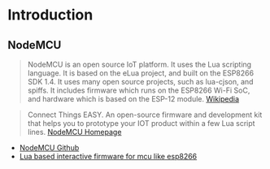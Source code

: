 Introduction
==

## NodeMCU

> NodeMCU is an open source IoT platform. It uses the Lua scripting language. It is based on the eLua project, and built on the ESP8266 SDK 1.4. It uses many open source projects, such as lua-cjson, and spiffs. It includes firmware which runs on the ESP8266 Wi-Fi SoC, and hardware which is based on the ESP-12 module. [Wikipedia](https://en.wikipedia.org/wiki/NodeMCU)

> Connect Things EASY. An open-source firmware and development kit that helps you to prototype your IOT product within a few Lua script lines. [NodeMCU Homepage](http://nodemcu.com/index_en.html)

- [NodeMCU Github](https://github.com/nodemcu/)
- [Lua based interactive firmware for mcu like esp8266](https://github.com/nodemcu/nodemcu-firmware)






